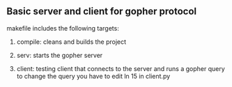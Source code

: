 Basic server and client for gopher protocol
-------------------------------------------

makefile includes the following targets:

1. compile: cleans and builds the project

2. serv: starts the gopher server

3. client: testing client that connects to the server and runs a gopher query
	 to change the query you have to edit ln 15 in client.py